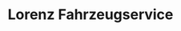 ---
title: "Lorenz Fahrzeugservice"
url: /herzogenaurach/lorenz-fahrzeugservice/
shop: Autowerkstatt
---